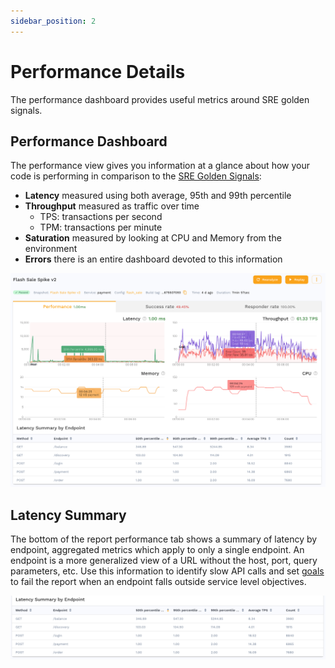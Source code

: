 ```yaml
---
sidebar_position: 2
---
```


# Performance Details

The performance dashboard provides useful metrics around SRE golden signals.

## Performance Dashboard <a href="#performance-dashboard" id="performance-dashboard"></a>

The performance view gives you information at a glance about how your code is performing in comparison to the [SRE Golden Signals](https://speedscale.com/2021/02/22/feature-spotlight-golden-signals/):

* **Latency** measured using both average, 95th and 99th percentile
* **Throughput** measured as traffic over time
  * TPS: transactions per second
  * TPM: transactions per minute
* **Saturation** measured by looking at CPU and Memory from the environment
* **Errors** there is an entire dashboard devoted to this information

![Golden Signals](./report.png)

## Latency Summary

The bottom of the report performance tab shows a summary of latency by
endpoint, aggregated metrics which apply to only a single endpoint. An endpoint
is a more generalized view of a URL without the host, port, query parameters,
etc.  Use this information to identify slow API calls and set
[goals](../../../reference/configuration/goals/) to fail the report when an
endpoint falls outside service level objectives.

![Performance by URL](./latency-summary.png)

